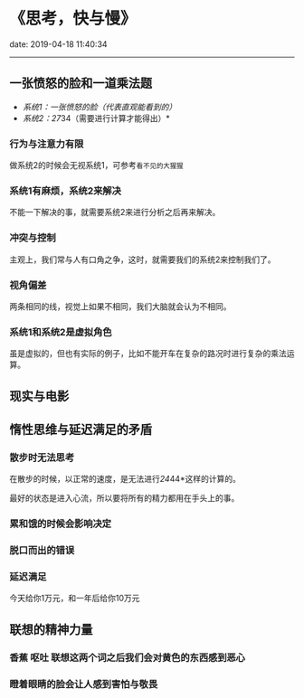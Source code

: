 # 《思考，快与慢》
date: 2019-04-18 11:40:34

---

## 一张愤怒的脸和一道乘法题

- *系统1：一张愤怒的脸（代表直观能看到的）*
- *系统2：27*34（需要进行计算才能得出）*

### 行为与注意力有限

做系统2的时候会无视系统1，可参考`看不见的大猩猩`

### 系统1有麻烦，系统2来解决

不能一下解决的事，就需要系统2来进行分析之后再来解决。

### 冲突与控制

主观上，我们常与人有口角之争，这时，就需要我们的系统2来控制我们了。

### 视角偏差

两条相同的线，视觉上如果不相同，我们大脑就会认为不相同。

### 系统1和系统2是虚拟角色

虽是虚拟的，但也有实际的例子，比如不能开车在复杂的路况时进行复杂的乘法运算。

## 现实与电影

## 惰性思维与延迟满足的矛盾

### 散步时无法思考

在散步的时候，以正常的速度，是无法进行*24*44*这样的计算的。

最好的状态是进入心流，所以要将所有的精力都用在手头上的事。

### 累和饿的时候会影响决定

### 脱口而出的错误

### 延迟满足

今天给你1万元，和一年后给你10万元

## 联想的精神力量

### 香蕉 呕吐 联想这两个词之后我们会对黄色的东西感到恶心

### 瞪着眼睛的脸会让人感到害怕与敬畏

